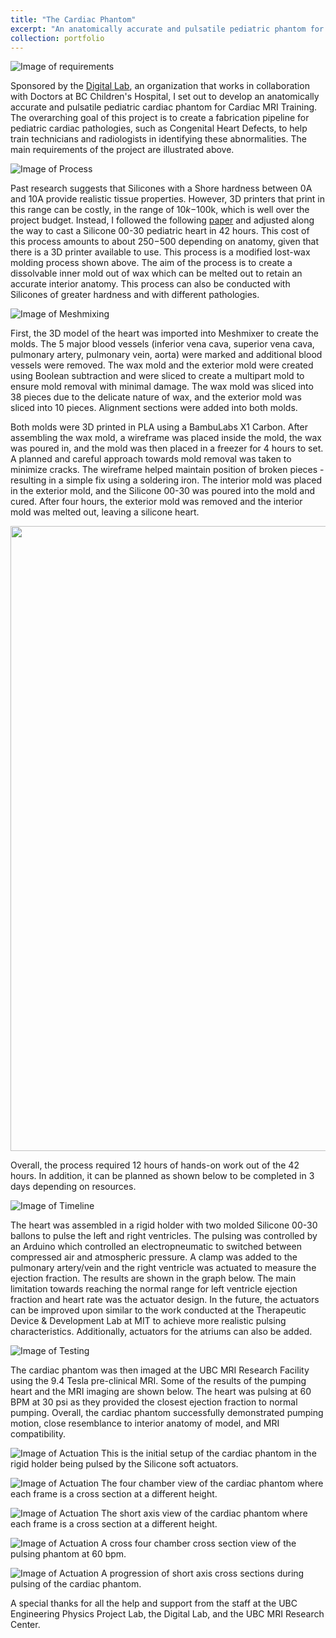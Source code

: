 ```yaml
---
title: "The Cardiac Phantom"
excerpt: "An anatomically accurate and pulsatile pediatric phantom for Cardiac MRI Training <br/><img src='/images/500x300.png'>"
collection: portfolio
---
```


![Image of requirements](/images/img2.jpg)

Sponsored by the [Digital Lab](https://www.digitallab.org/portfolio/3d-printed-cardiac-imaging-phantom), an organization that works in collaboration with Doctors at BC Children's Hospital, I set out to develop an anatomically accurate and pulsatile pediatric cardiac phantom for Cardiac MRI Training. The overarching goal of this project is to create a fabrication pipeline for pediatric cardiac pathologies, such as Congenital Heart Defects, to help train technicians and radiologists in identifying these abnormalities. The main requirements of the project are illustrated above. 

![Image of Process](/images/img3.jpg)

Past research suggests that Silicones with a Shore hardness between 0A and 10A provide realistic tissue properties. However, 3D printers that print in this range can be costly, in the range of $10k-$100k, which is well over the project budget. Instead, I followed the following [paper](https://pmc.ncbi.nlm.nih.gov/articles/PMC10942813/) and adjusted along the way to cast a Silicone 00-30 pediatric heart in 42 hours. This cost of this process amounts to about $250-$500 depending on anatomy, given that there is a 3D printer available to use. This process is a modified lost-wax molding process shown above. The aim of the process is to create a dissolvable inner mold out of wax which can be melted out to retain an accurate interior anatomy. This process can also be conducted with Silicones of greater hardness and with different pathologies.

![Image of Meshmixing](/images/img4.jpg)

First, the 3D model of the heart was imported into Meshmixer to create the molds. The 5 major blood vessels (inferior vena cava, superior vena cava, pulmonary artery, pulmonary vein, aorta) were marked and additional blood vessels were removed. The wax mold and the exterior mold were created using Boolean subtraction and were sliced to create a multipart mold to ensure mold removal with minimal damage. The wax mold was sliced into 38 pieces due to the delicate nature of wax, and the exterior mold was sliced into 10 pieces. Alignment sections were added into both molds. 

Both molds were 3D printed in PLA using a BambuLabs X1 Carbon. After assembling the wax mold, a wireframe was placed inside the mold, the wax was poured in, and the mold was then placed in a freezer for 4 hours to set. A planned and careful approach towards mold removal was taken to minimize cracks. The wireframe helped maintain position of broken pieces - resulting in a simple fix using a soldering iron. The interior mold was placed in the exterior mold, and the Silicone 00-30 was poured into the mold and cured. After four hours, the exterior mold was removed and the interior mold was melted out, leaving a silicone heart.

<img src="/images/img5.jpg" width="1000">

Overall, the process required 12 hours of hands-on work out of the 42 hours. In addition, it can be planned as shown below to be completed in 3 days depending on resources.

![Image of Timeline](/images/img6.jpg)

The heart was assembled in a rigid holder with two molded Silicone 00-30 ballons to pulse the left and right ventricles. The pulsing was controlled by an Arduino which controlled an electropneumatic to switched between compressed air and atmospheric pressure. A clamp was added to the pulmonary artery/vein and the right ventricle was actuated to measure the ejection fraction. The results are shown in the graph below. The main limitation towards reaching the normal range for left ventricle ejection fraction and heart rate was the actuator design. In the future, the actuators can be improved upon similar to the work conducted at the Therapeutic Device & Development Lab at MIT to achieve more realistic pulsing characteristics. Additionally, actuators for the atriums can also be added.

![Image of Testing](/images/img7.jpg)

The cardiac phantom was then imaged at the UBC MRI Research Facility using the 9.4 Tesla pre-clinical MRI. Some of the results of the pumping heart and the MRI imaging are shown below. The heart was pulsing at 60 BPM at 30 psi as they provided the closest ejection fraction to normal pumping. Overall, the cardiac phantom successfully demonstrated pumping motion, close resemblance to interior anatomy of model, and MRI compatibility.

![Image of Actuation](/images/img8.gif)
This is the initial setup of the cardiac phantom in the rigid holder being pulsed by the Silicone soft actuators.

![Image of Actuation](/images/img9.gif)
The four chamber view of the cardiac phantom where each frame is a cross section at a different height.

![Image of Actuation](/images/img10.gif)
The short axis view of the cardiac phantom where each frame is a cross section at a different height.

![Image of Actuation](/images/img11.gif)
A cross four chamber cross section view of the pulsing phantom at 60 bpm.

![Image of Actuation](/images/img12.gif)
A progression of short axis cross sections during pulsing of the cardiac phantom.


A special thanks for all the help and support from the staff at the UBC Engineering Physics Project Lab, the Digital Lab, and the UBC MRI Research Center.


